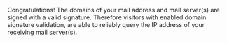 Congratulations! The domains of your mail address and mail server(s) are signed with a valid signature. Therefore visitors with enabled domain signature validation, are able to reliably query the IP address of your receiving mail server(s). 
